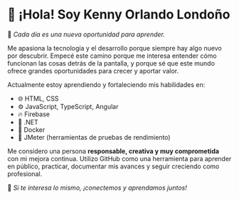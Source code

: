 # 👋 ¡Hola! Soy Kenny Orlando Londoño

🎯 *Cada día es una nueva oportunidad para aprender.*

Me apasiona la tecnología y el desarrollo porque siempre hay algo nuevo por descubrir. Empecé este camino porque me interesa entender cómo funcionan las cosas detrás de la pantalla, y porque sé que este mundo ofrece grandes oportunidades para crecer y aportar valor.

Actualmente estoy aprendiendo y fortaleciendo mis habilidades en:
- 🌐 HTML, CSS
- ⚙️ JavaScript, TypeScript, Angular
- 🔥 Firebase
- 🧩 .NET
- 🐳 Docker
- 🧪 JMeter (herramientas de pruebas de rendimiento)

Me considero una persona **responsable, creativa y muy comprometida** con mi mejora continua. Utilizo GitHub como una herramienta para aprender en público, practicar, documentar mis avances y seguir creciendo como profesional.

📌 *Si te interesa lo mismo, ¡conectemos y aprendamos juntos!*

